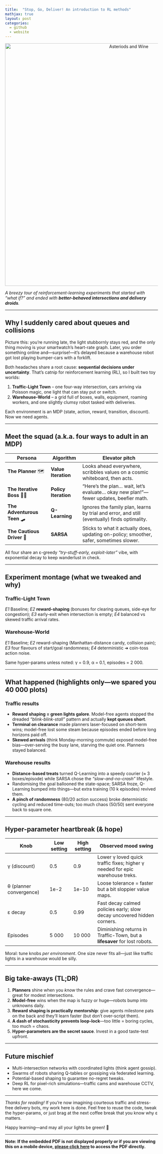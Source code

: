 ```yaml
---
title:  "Stop, Go, Deliver! An introduction to RL methods"
mathjax: true
layout: post
categories: 
  = github
  - website
---
```


<div style="text-align: center;">
  <img src="http://kodendaal.github.io/assets/traffic_warehouse.png" alt="Asteriods and Wine" style="width: 800px; height: auto;">
</div>

*A breezy tour of reinforcement-learning experiments that started with “what if?” and ended with **better-behaved intersections and delivery droids**.*  

---

## Why I suddenly cared about queues and collisions  

Picture this: you’re running late, the light stubbornly stays red, and the only thing moving is your smartwatch’s heart-rate graph. Later, you order something online and—surprise!—it’s delayed because a warehouse robot got lost playing bumper-cars with a forklift.  

Both headaches share a root cause: **sequential decisions under uncertainty**. That’s catnip for reinforcement learning (RL), so I built two toy worlds:

1. **Traffic-Light Town** – one four-way intersection, cars arriving via Poisson magic, one light that can stay put or switch.  
2. **Warehouse-World** – a grid full of boxes, walls, equipment, roaming workers, and one slightly clumsy robot tasked with deliveries.

Each environment is an MDP (state, action, reward, transition, discount). Now we need agents.     

---

## Meet the squad (a.k.a. four ways to adult in an MDP)

| Persona | Algorithm | Elevator pitch |
|---------|-----------|----------------|
| **The Planner** 🗺️ | **Value Iteration** | Looks ahead everywhere, scribbles values on a cosmic whiteboard, then acts. |
| **The Iterative Boss** 🧑‍💼 | **Policy Iteration** | “Here’s the plan… wait, let’s evaluate… okay new plan!”—fewer updates, beefier math. |
| **The Adventurous Teen** 🛹 | **Q-Learning** | Ignores the family plan, learns by trial and error, and still (eventually) finds optimality. |
| **The Cautious Driver** 🚗 | **SARSA** | Sticks to what it actually does, updating on-policy; smoother, safer, sometimes slower. |  

All four share an ε-greedy *“try-stuff-early, exploit-later”* vibe, with exponential decay to keep wanderlust in check.     

---

## Experiment montage (what we tweaked and why)

### Traffic-Light Town  
*E1* Baseline; *E2* **reward-shaping** (bonuses for clearing queues, side-eye for congestion); *E3* early-exit when intersection is empty; *E4* balanced vs skewed traffic arrival rates.

### Warehouse-World  
*E1* Baseline; *E2* reward-shaping (Manhattan-distance candy, collision pain); *E3* four flavours of start/goal randomness; *E4* deterministic ➜ coin-toss action noise.

Same hyper-params unless noted: γ = 0.9, α = 0.1, episodes = 2 000.  

---

## What happened (highlights only—we spared you 40 000 plots)

### Traffic results  

* **Reward shaping = green lights galore**. Model-free agents stopped the dreaded *“blink-blink-stall”* pattern and actually **kept queues short**.  
* **Terminal on clearance** made planners laser-focused on short-term wins; model-free lost some steam because episodes ended before long horizons paid off.  
* **Skewed arrivals** (think Monday-morning commute) exposed model-free bias—over-serving the busy lane, starving the quiet one. Planners stayed balanced.  

### Warehouse results  

* **Distance-based treats** turned Q-Learning into a speedy courier (≈ 3 boxes/episode) while SARSA chose the *“slow-and-no-crash”* lifestyle.  
* Randomising the goal ballooned the state-space; SARSA froze, Q-Learning bumped into things—but extra training (10 k episodes) revived them.  
* **A pinch of randomness** (80/20 action success) broke deterministic cycling and reduced time-outs; too much chaos (50/50) sent everyone back to square one.  

---

## Hyper-parameter heartbreak (& hope)  

| Knob | Low setting | High setting | Observed mood swing |
|------|-------------|--------------|---------------------|
| γ (discount) | 0.5 | 0.9 | Lower γ loved quick traffic fixes; higher γ needed for epic warehouse treks. |
| θ (planner convergence) | 1e-2 | 1e-10 | Loose tolerance = faster but a bit sloppier value maps. |
| ε decay | 0.5 | 0.99 | Fast decay calmed policies early; slow decay uncovered hidden corners. |
| Episodes | 5 000 | 10 000 | Diminishing returns in Traffic-Town, but a **lifesaver** for lost robots. |     

Moral: tune knobs *per environment*. One size never fits all—just like traffic lights in a warehouse would be silly.

---

## Big take-aways (TL;DR)

1. **Planners** shine when you *know* the rules and crave fast convergence—great for modest intersections.  
2. **Model-free** wins when the map is fuzzy or huge—robots bump into unknowns daily.  
3. **Reward shaping is practically mentorship**: give agents milestone pats on the back and they’ll learn faster (but don’t over-script them).  
4. **A dash of stochasticity prevents loop-lock**—too little = boring cycles, too much = chaos.  
5. **Hyper-parameters are the secret sauce**. Invest in a good taste-test upfront.

---

## Future mischief

* Multi-intersection networks with coordinated lights (think agent gossip).  
* Swarms of robots sharing Q-tables or gossiping via federated learning.  
* Potential-based shaping to guarantee no-regret tweaks.  
* Deep RL for pixel-rich simulations—traffic cams and warehouse CCTV, here we come.

---

*Thanks for reading!* If you’re now imagining courteous traffic and stress-free delivery bots, my work here is done. Feel free to reuse the code, tweak the hyper-params, or just brag at the next coffee break that you know why ε matters.  

Happy learning—and may all your lights be green! 💚

---

**Note: If the embedded PDF is not displayed properly or if you are viewing this on a mobile device, <a href="https://kodendaal.github.io/assets/CS7642_RL___Project_1_final.pdf" target="_blank">please click here</a> to access the PDF directly.**

<div id="adobe-dc-view" style="width: 100%;"></div>
<script src="https://acrobatservices.adobe.com/view-sdk/viewer.js"></script>
<script type="text/javascript">
	document.addEventListener("adobe_dc_view_sdk.ready", function(){ 
		var adobeDCView = new AdobeDC.View({clientId: "03c5f4ff786a46619b7edf7178e35c18", divId: "adobe-dc-view"});
		adobeDCView.previewFile({
			content:{location: {url: "https://kodendaal.github.io/assets/CS7642_RL___Project_1_final.pdf"}},
			metaData:{fileName: "CS7642_RL___Project_1_final"}
		}, {embedMode: "IN_LINE"});
	});
</script>
